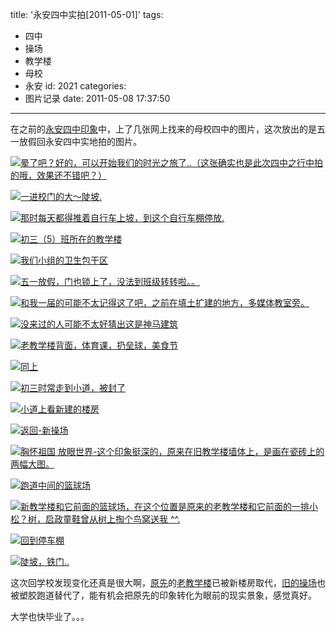 title: '永安四中实拍[2011-05-01]'
tags:
  - 四中
  - 操场
  - 教学楼
  - 母校
  - 永安
id: 2021
categories:
  - 图片记录
date: 2011-05-08 17:37:50
---

在之前的[永安四中印象](http://kainy.cn/2010/01/mages-of-yongan-no-4-middle-school/ "http://kainy.cn/2010/01/mages-of-yongan-no-4-middle-school/")中，上了几张网上找来的母校四中的图片，这次放出的是五一放假回永安四中实地拍的图片。

[![晕了吧？好的，可以开始我们的时光之旅了..（这张确实也是此次四中之行中拍的哦，效果还不错吧？）](http://a.kainy.cn/201105/%E6%B0%B8%E5%AE%89%E5%9B%9B%E4%B8%AD%E4%B8%80%E8%A7%92-2011%E4%BA%94%E4%B8%80%E6%94%BE%E5%81%87-2011-05-01%2016.29.21.jpg "晕了吧？好的，可以开始我们的时光之旅了..（这张确实也是此次四中之行中拍的哦，技术不错吧？）")](http://a.kainy.cn/201105/%E6%B0%B8%E5%AE%89%E5%9B%9B%E4%B8%AD%E4%B8%80%E8%A7%92-2011%E4%BA%94%E4%B8%80%E6%94%BE%E5%81%87-2011-05-01%2016.29.21.jpg)

<!--more-->

[![一进校门的大～陡坡.](http://a.kainy.cn/201105/%E6%B0%B8%E5%AE%89%E5%9B%9B%E4%B8%AD%E4%B8%80%E8%A7%92-2011%E4%BA%94%E4%B8%80%E6%94%BE%E5%81%87-2011-05-01%2016.46.50.jpg "一进校门的大～陡坡.")](http://a.kainy.cn/201105/%E6%B0%B8%E5%AE%89%E5%9B%9B%E4%B8%AD%E4%B8%80%E8%A7%92-2011%E4%BA%94%E4%B8%80%E6%94%BE%E5%81%87-2011-05-01%2016.46.50.jpg)

[![那时每天都得推着自行车上坡，到这个自行车棚停放.](http://a.kainy.cn/201105/%E6%B0%B8%E5%AE%89%E5%9B%9B%E4%B8%AD%E4%B8%80%E8%A7%92-2011%E4%BA%94%E4%B8%80%E6%94%BE%E5%81%87-2011-05-01%2016.44.28.jpg "那时每天都得推着自行车上坡，到这个自行车棚停放.")](http://a.kainy.cn/201105/%E6%B0%B8%E5%AE%89%E5%9B%9B%E4%B8%AD%E4%B8%80%E8%A7%92-2011%E4%BA%94%E4%B8%80%E6%94%BE%E5%81%87-2011-05-01%2016.44.28.jpg)

[![初三（5）班所在的教学楼](http://a.kainy.cn/201105/%E6%B0%B8%E5%AE%89%E5%9B%9B%E4%B8%AD%E4%B8%80%E8%A7%92-2011%E4%BA%94%E4%B8%80%E6%94%BE%E5%81%87-2011-05-01%2016.32.38.jpg "初三（5）班所在的教学楼")](http://a.kainy.cn/201105/%E6%B0%B8%E5%AE%89%E5%9B%9B%E4%B8%AD%E4%B8%80%E8%A7%92-2011%E4%BA%94%E4%B8%80%E6%94%BE%E5%81%87-2011-05-01%2016.32.38.jpg)

[![我们小组的卫生包干区](http://a.kainy.cn/201105/%E6%B0%B8%E5%AE%89%E5%9B%9B%E4%B8%AD%E4%B8%80%E8%A7%92-2011%E4%BA%94%E4%B8%80%E6%94%BE%E5%81%87-%E9%82%A3%E6%97%B6%E6%88%91%E4%BB%AC%E6%89%93%E6%89%AB%E7%9A%84%E5%8D%AB%E7%94%9F%E5%8C%BA-2011-05-01%2016.44.39.jpg "我们小组的卫生包干区")](http://a.kainy.cn/201105/%E6%B0%B8%E5%AE%89%E5%9B%9B%E4%B8%AD%E4%B8%80%E8%A7%92-2011%E4%BA%94%E4%B8%80%E6%94%BE%E5%81%87-%E9%82%A3%E6%97%B6%E6%88%91%E4%BB%AC%E6%89%93%E6%89%AB%E7%9A%84%E5%8D%AB%E7%94%9F%E5%8C%BA-2011-05-01%2016.44.39.jpg)

[![五一放假，门也锁上了，没法到班级转转啦。。](http://a.kainy.cn/201105/%E6%B0%B8%E5%AE%89%E5%9B%9B%E4%B8%AD%E4%B8%80%E8%A7%92-2011%E4%BA%94%E4%B8%80%E6%94%BE%E5%81%87-2011-05-01%2016.33.18.jpg "五一放假，门也锁上了，没法到班级转转啦。。")](http://a.kainy.cn/201105/%E6%B0%B8%E5%AE%89%E5%9B%9B%E4%B8%AD%E4%B8%80%E8%A7%92-2011%E4%BA%94%E4%B8%80%E6%94%BE%E5%81%87-2011-05-01%2016.33.18.jpg)

[![和我一届的可能不太记得这了吧，之前在填土扩建的地方，多媒体教室旁。](http://a.kainy.cn/201105/%E6%B0%B8%E5%AE%89%E5%9B%9B%E4%B8%AD%E4%B8%80%E8%A7%92-2011%E4%BA%94%E4%B8%80%E6%94%BE%E5%81%87-2011-05-01%2016.35.34.jpg "和我一届的可能不太记得这了吧，之前在填土扩建的地方，多媒体教室旁。")](http://a.kainy.cn/201105/%E6%B0%B8%E5%AE%89%E5%9B%9B%E4%B8%AD%E4%B8%80%E8%A7%92-2011%E4%BA%94%E4%B8%80%E6%94%BE%E5%81%87-2011-05-01%2016.35.34.jpg)

[![没来过的人可能不太好猜出这是神马建筑](http://a.kainy.cn/201105/%E6%B0%B8%E5%AE%89%E5%9B%9B%E4%B8%AD%E4%B8%80%E8%A7%92-2011%E4%BA%94%E4%B8%80%E6%94%BE%E5%81%87-2011-05-01%2016.31.21.jpg "没来过的人可能不太好猜出这是神马建筑")](http://a.kainy.cn/201105/%E6%B0%B8%E5%AE%89%E5%9B%9B%E4%B8%AD%E4%B8%80%E8%A7%92-2011%E4%BA%94%E4%B8%80%E6%94%BE%E5%81%87-2011-05-01%2016.31.21.jpg)

[![老教学楼背面，体育课，扔垒球，美食节](http://a.kainy.cn/201105/%E6%B0%B8%E5%AE%89%E5%9B%9B%E4%B8%AD%E4%B8%80%E8%A7%92-2011%E4%BA%94%E4%B8%80%E6%94%BE%E5%81%87-2011-05-01%2016.30.39.jpg "老教学楼背面，体育课，扔垒球，美食节")](http://a.kainy.cn/201105/%E6%B0%B8%E5%AE%89%E5%9B%9B%E4%B8%AD%E4%B8%80%E8%A7%92-2011%E4%BA%94%E4%B8%80%E6%94%BE%E5%81%87-2011-05-01%2016.30.39.jpg)

[![同上](http://a.kainy.cn/201105/%E6%B0%B8%E5%AE%89%E5%9B%9B%E4%B8%AD%E4%B8%80%E8%A7%92-2011%E4%BA%94%E4%B8%80%E6%94%BE%E5%81%87-2011-05-01%2016.30.07.jpg "同上")](http://a.kainy.cn/201105/%E6%B0%B8%E5%AE%89%E5%9B%9B%E4%B8%AD%E4%B8%80%E8%A7%92-2011%E4%BA%94%E4%B8%80%E6%94%BE%E5%81%87-2011-05-01%2016.30.07.jpg)

[![初三时常走到小道，被封了](http://a.kainy.cn/201105/%E6%B0%B8%E5%AE%89%E5%9B%9B%E4%B8%AD%E4%B8%80%E8%A7%92-2011%E4%BA%94%E4%B8%80%E6%94%BE%E5%81%87-2011-05-01%2016.29.49.jpg "初三时常走到小道，被封了")](http://a.kainy.cn/201105/%E6%B0%B8%E5%AE%89%E5%9B%9B%E4%B8%AD%E4%B8%80%E8%A7%92-2011%E4%BA%94%E4%B8%80%E6%94%BE%E5%81%87-2011-05-01%2016.29.49.jpg)

[![小道上看新建的楼房](http://a.kainy.cn/201105/%E6%B0%B8%E5%AE%89%E5%9B%9B%E4%B8%AD%E4%B8%80%E8%A7%92-2011%E4%BA%94%E4%B8%80%E6%94%BE%E5%81%87-2011-05-01%2016.29.34.jpg "小道上看新建的楼房")](http://a.kainy.cn/201105/%E6%B0%B8%E5%AE%89%E5%9B%9B%E4%B8%AD%E4%B8%80%E8%A7%92-2011%E4%BA%94%E4%B8%80%E6%94%BE%E5%81%87-2011-05-01%2016.29.34.jpg)

[![返回-新操场](http://a.kainy.cn/201105/%E6%B0%B8%E5%AE%89%E5%9B%9B%E4%B8%AD%E4%B8%80%E8%A7%92-2011%E4%BA%94%E4%B8%80%E6%94%BE%E5%81%87-%E6%93%8D%E5%9C%BA-2011-05-01%2016.46.12.jpg "返回-新操场")](http://a.kainy.cn/201105/%E6%B0%B8%E5%AE%89%E5%9B%9B%E4%B8%AD%E4%B8%80%E8%A7%92-2011%E4%BA%94%E4%B8%80%E6%94%BE%E5%81%87-%E6%93%8D%E5%9C%BA-2011-05-01%2016.46.12.jpg)

[![胸怀祖国 放眼世界-这个印象挺深的，原来在旧教学楼墙体上，是画在瓷砖上的两幅大图。](http://a.kainy.cn/201105/%E6%B0%B8%E5%AE%89%E5%9B%9B%E4%B8%AD%E4%B8%80%E8%A7%92-2011%E4%BA%94%E4%B8%80%E6%94%BE%E5%81%87-%E8%83%B8%E6%80%80%E7%A5%96%E5%9B%BD%E6%94%BE%E7%9C%BC%E4%B8%96%E7%95%8C-2011-05-01%2016.36.53.jpg "胸怀祖国 放眼世界-这个印象挺深的，原来在旧教学楼墙体上，是画在瓷砖上的两幅大图。")](http://a.kainy.cn/201105/%E6%B0%B8%E5%AE%89%E5%9B%9B%E4%B8%AD%E4%B8%80%E8%A7%92-2011%E4%BA%94%E4%B8%80%E6%94%BE%E5%81%87-%E8%83%B8%E6%80%80%E7%A5%96%E5%9B%BD%E6%94%BE%E7%9C%BC%E4%B8%96%E7%95%8C-2011-05-01%2016.36.53.jpg)

[![跑道中间的篮球场](http://a.kainy.cn/201105/%E6%B0%B8%E5%AE%89%E5%9B%9B%E4%B8%AD%E4%B8%80%E8%A7%92-2011%E4%BA%94%E4%B8%80%E6%94%BE%E5%81%87-%E7%AF%AE%E7%90%83%E5%9C%BA-2011-05-01%2016.37.28.jpg "跑道中间的篮球场")](http://a.kainy.cn/201105/%E6%B0%B8%E5%AE%89%E5%9B%9B%E4%B8%AD%E4%B8%80%E8%A7%92-2011%E4%BA%94%E4%B8%80%E6%94%BE%E5%81%87-%E7%AF%AE%E7%90%83%E5%9C%BA-2011-05-01%2016.37.28.jpg)

[![新教学楼和它前面的篮球场，在这个位置是原来的老教学楼和它前面的一排小松？树，启政童鞋曾从树上掏个鸟窝送我 ^^.](http://a.kainy.cn/201105/%E6%B0%B8%E5%AE%89%E5%9B%9B%E4%B8%AD%E4%B8%80%E8%A7%92-2011%E4%BA%94%E4%B8%80%E6%94%BE%E5%81%87-%E6%96%B0%E6%95%99%E5%AD%A6%E6%A5%BC-2011-05-01%2016.37.12.jpg "新教学楼和它前面的篮球场，在这个位置是原来的老教学楼和它前面的一排小松？树，启政童鞋曾从树上掏个鸟窝送我 ^^.")](http://a.kainy.cn/201105/%E6%B0%B8%E5%AE%89%E5%9B%9B%E4%B8%AD%E4%B8%80%E8%A7%92-2011%E4%BA%94%E4%B8%80%E6%94%BE%E5%81%87-%E6%96%B0%E6%95%99%E5%AD%A6%E6%A5%BC-2011-05-01%2016.37.12.jpg)

[![回到停车棚](http://a.kainy.cn/201105/%E6%B0%B8%E5%AE%89%E5%9B%9B%E4%B8%AD%E4%B8%80%E8%A7%92-2011%E4%BA%94%E4%B8%80%E6%94%BE%E5%81%87-2011-05-01%2016.44.39.jpg "回到停车棚")](http://a.kainy.cn/201105/%E6%B0%B8%E5%AE%89%E5%9B%9B%E4%B8%AD%E4%B8%80%E8%A7%92-2011%E4%BA%94%E4%B8%80%E6%94%BE%E5%81%87-2011-05-01%2016.44.39.jpg)

[![陡坡，铁门..](http://a.kainy.cn/201105/%E6%B0%B8%E5%AE%89%E5%9B%9B%E4%B8%AD%E4%B8%80%E8%A7%92-2011%E4%BA%94%E4%B8%80%E6%94%BE%E5%81%87-%E5%A4%A7%E5%9D%A1-2011-05-01%2016.46.12.jpg "陡坡，铁门..")](http://a.kainy.cn/201105/%E6%B0%B8%E5%AE%89%E5%9B%9B%E4%B8%AD%E4%B8%80%E8%A7%92-2011%E4%BA%94%E4%B8%80%E6%94%BE%E5%81%87-%E5%A4%A7%E5%9D%A1-2011-05-01%2016.46.12.jpg)

这次回学校发现变化还真是很大啊，[原先](http://kainy.cn/2010/01/mages-of-yongan-no-4-middle-school/ "永安四中印象（图）")的[老教学楼](http://farm5.static.flickr.com/4054/4313505023_3462524b29.jpg "老教学楼，初一在一层上课过")已被新楼房取代，[旧的操场](http://farm5.static.flickr.com/4040/4313506193_241a530794.jpg "灰跑道")也被塑胶跑道替代了，能有机会把原先的印象转化为眼前的现实景象，感觉真好。

大学也快毕业了。。。